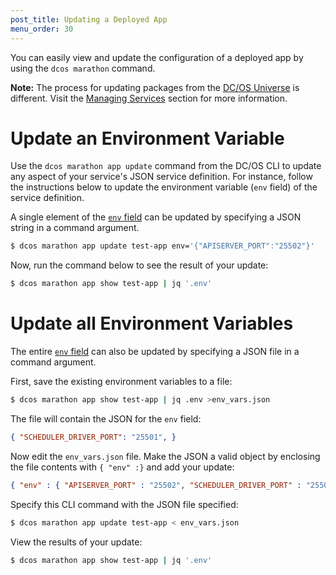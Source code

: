 ```yaml
---
post_title: Updating a Deployed App 
menu_order: 30
---
```


You can easily view and update the configuration of a deployed app by using the `dcos marathon` command.

**Note:** The process for updating packages from the [DC/OS Universe](/docs/1.9/usage/webinterface/#-a-name-universe-a-universe) is different. Visit the [Managing Services](/docs/1.9/usage/managing-services/config/) section for more information.

# Update an Environment Variable

Use the `dcos marathon app update` command from the DC/OS CLI to update any aspect of your service's JSON service definition. For instance, follow the instructions below to update the environment variable (`env` field) of the service definition.

A single element of the [`env` field][2] can be updated by specifying a JSON string in a command argument.

```bash
$ dcos marathon app update test-app env='{"APISERVER_PORT":"25502"}'
```

Now, run the command below to see the result of your update:

```bash
$ dcos marathon app show test-app | jq '.env'
```

# Update all Environment Variables

The entire [`env` field][1] can also be updated by specifying a JSON file in a command argument.

First, save the existing environment variables to a file:

```bash
$ dcos marathon app show test-app | jq .env >env_vars.json
```

The file will contain the JSON for the `env` field:

```json
{ "SCHEDULER_DRIVER_PORT": "25501", }
```

Now edit the `env_vars.json` file. Make the JSON a valid object by enclosing the file contents with `{ "env" :}` and add your update:

```json
{ "env" : { "APISERVER_PORT" : "25502", "SCHEDULER_DRIVER_PORT" : "25501" } }
```

Specify this CLI command with the JSON file specified:

```bash
$ dcos marathon app update test-app < env_vars.json
```

View the results of your update:

```bash
$ dcos marathon app show test-app | jq '.env'
```

 [1]: /docs/1.9/usage/cli/
 [2]: https://mesosphere.github.io/marathon/docs/task-environment-vars.html
